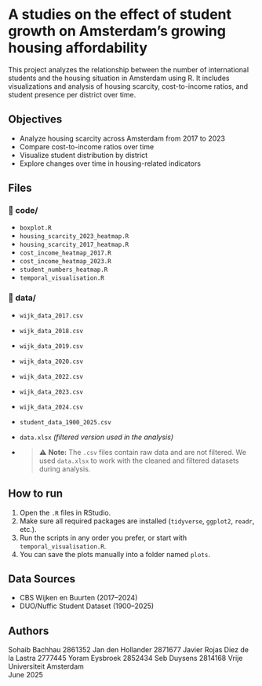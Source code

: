 # A studies on the effect of student growth on Amsterdam’s growing housing affordability

This project analyzes the relationship between the number of international students and the housing situation in Amsterdam using R. It includes visualizations and analysis of housing scarcity, cost-to-income ratios, and student presence per district over time.

## Objectives

- Analyze housing scarcity across Amsterdam from 2017 to 2023
- Compare cost-to-income ratios over time
- Visualize student distribution by district
- Explore changes over time in housing-related indicators

## Files

### 📁 code/
- `boxplot.R`
- `housing_scarcity_2023_heatmap.R`
- `housing_scarcity_2017_heatmap.R`
- `cost_income_heatmap_2017.R`
- `cost_income_heatmap_2023.R`
- `student_numbers_heatmap.R`
- `temporal_visualisation.R`

### 📁 data/
- `wijk_data_2017.csv`
- `wijk_data_2018.csv`
- `wijk_data_2019.csv`
- `wijk_data_2020.csv`
- `wijk_data_2022.csv`
- `wijk_data_2023.csv`
- `wijk_data_2024.csv`
- `student_data_1900_2025.csv`
- `data.xlsx` *(filtered version used in the analysis)*

- > ⚠️ **Note:** The `.csv` files contain raw data and are not filtered. We used `data.xlsx` to work with the cleaned and filtered datasets during analysis.

## How to run

1. Open the `.R` files in RStudio.
2. Make sure all required packages are installed (`tidyverse`, `ggplot2`, `readr`, etc.).
3. Run the scripts in any order you prefer, or start with `temporal_visualisation.R`.
4. You can save the plots manually into a folder named `plots`.

## Data Sources

- CBS Wijken en Buurten (2017–2024)
- DUO/Nuffic Student Dataset (1900–2025)

## Authors

Sohaib Bachhau 2861352
Jan den Hollander 2871677
Javier Rojas Diez de la Lastra 2777445
Yoram Eysbroek 2852434 
Seb Duysens 2814168
Vrije Universiteit Amsterdam  
June 2025


